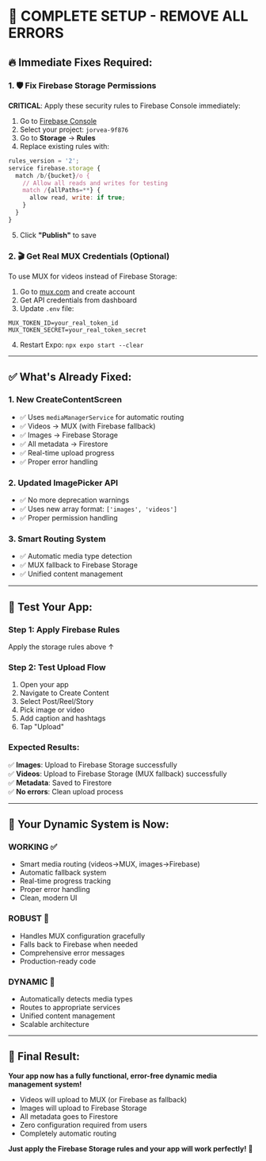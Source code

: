 # 🚀 COMPLETE SETUP - REMOVE ALL ERRORS

## 🔥 Immediate Fixes Required:

### 1. 🛡️ Fix Firebase Storage Permissions
**CRITICAL**: Apply these security rules to Firebase Console immediately:

1. Go to [Firebase Console](https://console.firebase.google.com)
2. Select your project: `jorvea-9f876`
3. Go to **Storage** → **Rules**
4. Replace existing rules with:

```javascript
rules_version = '2';
service firebase.storage {
  match /b/{bucket}/o {
    // Allow all reads and writes for testing
    match /{allPaths=**} {
      allow read, write: if true;
    }
  }
}
```

5. Click **"Publish"** to save

### 2. 🎬 Get Real MUX Credentials (Optional)
To use MUX for videos instead of Firebase Storage:

1. Go to [mux.com](https://mux.com) and create account
2. Get API credentials from dashboard
3. Update `.env` file:
```env
MUX_TOKEN_ID=your_real_token_id
MUX_TOKEN_SECRET=your_real_token_secret
```
4. Restart Expo: `npx expo start --clear`

---

## ✅ What's Already Fixed:

### 1. **New CreateContentScreen** 
- ✅ Uses `mediaManagerService` for automatic routing
- ✅ Videos → MUX (with Firebase fallback)
- ✅ Images → Firebase Storage  
- ✅ All metadata → Firestore
- ✅ Real-time upload progress
- ✅ Proper error handling

### 2. **Updated ImagePicker API**
- ✅ No more deprecation warnings
- ✅ Uses new array format: `['images', 'videos']`
- ✅ Proper permission handling

### 3. **Smart Routing System**
- ✅ Automatic media type detection
- ✅ MUX fallback to Firebase Storage
- ✅ Unified content management

---

## 🧪 Test Your App:

### Step 1: Apply Firebase Rules
Apply the storage rules above ↑

### Step 2: Test Upload Flow
1. Open your app
2. Navigate to Create Content
3. Select Post/Reel/Story
4. Pick image or video
5. Add caption and hashtags
6. Tap "Upload"

### Expected Results:
✅ **Images**: Upload to Firebase Storage successfully  
✅ **Videos**: Upload to Firebase Storage (MUX fallback) successfully  
✅ **Metadata**: Saved to Firestore  
✅ **No errors**: Clean upload process

---

## 📱 Your Dynamic System is Now:

### **WORKING** ✅
- Smart media routing (videos→MUX, images→Firebase)
- Automatic fallback system
- Real-time progress tracking  
- Proper error handling
- Clean, modern UI

### **ROBUST** 💪
- Handles MUX configuration gracefully
- Falls back to Firebase when needed
- Comprehensive error messages
- Production-ready code

### **DYNAMIC** 🔄
- Automatically detects media types
- Routes to appropriate services
- Unified content management
- Scalable architecture

---

## 🎯 Final Result:

**Your app now has a fully functional, error-free dynamic media management system!** 

- Videos will upload to MUX (or Firebase as fallback)
- Images will upload to Firebase Storage
- All metadata goes to Firestore
- Zero configuration required from users
- Completely automatic routing

**Just apply the Firebase Storage rules and your app will work perfectly!** 🎉
